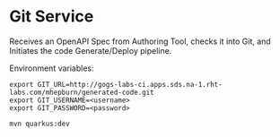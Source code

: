 # Git Service

Receives an OpenAPI Spec from Authoring Tool, checks it into Git, and Initiates the code Generate/Deploy pipeline.

Environment variables:
```
export GIT_URL=http://gogs-labs-ci.apps.sds.na-1.rht-labs.com/mhepburn/generated-code.git
export GIT_USERNAME=<username>
export GIT_PASSWORD=<password>

mvn quarkus:dev
```
